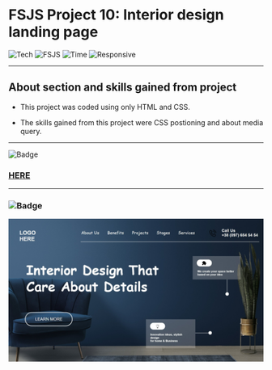 # FSJS Project 10: Interior design landing page


![Tech](https://img.shields.io/badge/HTML-CSS-blue)
![FSJS](https://img.shields.io/badge/FSJS%20Bootcamp-Hitesh%20Choudhary-orange)
![Time](https://img.shields.io/badge/TIME%20TAKEN-2%20Hrs-red)
![Responsive](https://img.shields.io/badge/Mobile%20Responsive%20-Yes-brightgreen)

***

## About section and skills gained from project
- This project was coded using only HTML and CSS. 

- The skills gained from this project were CSS postioning and about media query.

***


![Badge](https://img.shields.io/badge/PROJECT%20LINK-BELOW-lightgrey) 
### [HERE](https://project-link-10.netlify.app/)

***

### ![Badge](https://img.shields.io/badge/FINAL-OUTPUT-yellow)

![Output](./final%20output/final%20output.jpeg)










